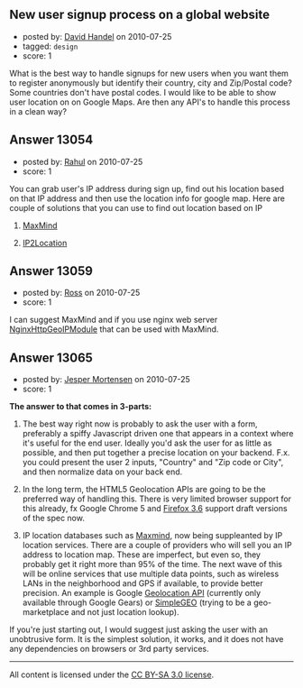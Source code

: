 ## New user signup process on a global website

- posted by: [David Handel](https://stackexchange.com/users/-1/1737-david-handel) on 2010-07-25
- tagged: `design`
- score: 1

What is the best way to handle signups for new users when you want them to register anonymously but identify their country, city and Zip/Postal code?  Some countries don't have postal codes.  I would like to be able to show user location on on Google Maps.  Are then any API's to handle this process in a clean way?


## Answer 13054

- posted by: [Rahul](https://stackexchange.com/users/-1/2109-rahul) on 2010-07-25
- score: 1

<p>You can grab user's IP address during sign up, find out his location based on that IP address and then use the location info for google map.  Here are couple of solutions that you can use to find out location based on IP</p>

<ol>
<li><p><a href="http://www.maxmind.com/app/ip-location" rel="nofollow">MaxMind</a></p></li>
<li><p><a href="http://www.ip2location.com/" rel="nofollow">IP2Location</a></p></li>
</ol>



## Answer 13059

- posted by: [Ross](https://stackexchange.com/users/-1/1390-ross) on 2010-07-25
- score: 1

<p>I can suggest MaxMind and if you use nginx web server <a href="http://wiki.nginx.org/NginxHttpGeoIPModule" rel="nofollow">NginxHttpGeoIPModule</a>
 that can be used with MaxMind.</p>



## Answer 13065

- posted by: [Jesper Mortensen](https://stackexchange.com/users/-1/1261-jesper-mortensen) on 2010-07-25
- score: 1

<p><strong>The answer to that comes in 3-parts:</strong></p>

<ol>
<li><p>The best way right now is probably to ask the user with a form, preferably a spiffy Javascript driven one that appears in a context where it's useful for the end user. Ideally you'd ask the user for as little as possible, and then put together a precise location on your backend. F.x. you could present the user 2 inputs, "Country" and "Zip code or City", and then normalize data on your back end.</p></li>
<li><p>In the long term, the HTML5 Geolocation APIs are going to be the preferred way of handling this. There is very limited browser support for this already, fx Google Chrome 5 and <a href="http://www.mozilla.com/en-US/firefox/geolocation/" rel="nofollow">Firefox 3.6</a> support draft versions of the spec now.</p></li>
<li><p>IP location databases such as <a href="http://www.maxmind.com/" rel="nofollow">Maxmind</a>, now being suppleanted by IP location services. There are a couple of providers who will sell you an IP address to location map. These are imperfect, but even so, they probably get it right more than 95% of the time. The next wave of this will be online services that use multiple data points, such as wireless LANs in the neighborhood and GPS if available, to provide better precision. An example is Google <a href="http://code.google.com/apis/gears/api_geolocation.html" rel="nofollow">Geolocation API</a> (currently only available through Google Gears) or <a href="http://simplegeo.com/" rel="nofollow">SimpleGEO</a> (trying to be a geo-marketplace and not just location lookup).</p></li>
</ol>

<p>If you're just starting out, I would suggest just asking the user with an unobtrusive form. It is the simplest solution, it works, and it does not have any dependencies on browsers or 3rd party services.</p>




---

All content is licensed under the [CC BY-SA 3.0 license](https://creativecommons.org/licenses/by-sa/3.0/).
